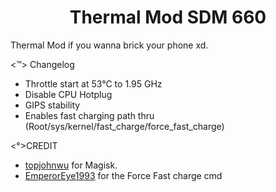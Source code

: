 <h1 align="center">Thermal Mod SDM 660</h1>


Thermal Mod if you wanna brick your phone xd.


<™> Changelog
- Throttle start at 53°C to 1.95 GHz 
- Disable CPU Hotplug  
- GIPS stability
- Enables fast charging path thru (Root/sys/kernel/fast_charge/force_fast_charge)

<°>CREDIT 
- <a href="https://github.com/topjohnwu">topjohnwu</a> for Magisk.
- <a href="https://github.com/EmperorEye1993/Force-Fast-Charge">EmperorEye1993</a> for the Force Fast charge cmd

